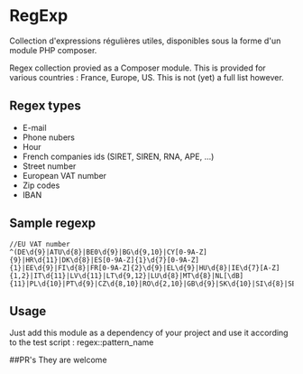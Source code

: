 # RegExp
Collection d'expressions régulières utiles, disponibles sous la forme d'un module PHP composer.

Regex collection provied as a Composer module. This is provided for various countries : France, Europe, US. This is not (yet) a full list however.

## Regex types
- E-mail
- Phone nubers
- Hour
- French companies ids (SIRET, SIREN, RNA, APE, ...)
- Street number
- European VAT number
- Zip codes
- IBAN

## Sample regexp
````
//EU VAT number
^(DE\d{9}|ATU\d{8}|BE0\d{9}|BG\d{9,10}|CY[0-9A-Z]{9}|HR\d{11}|DK\d{8}|ES[0-9A-Z]{1}\d{7}[0-9A-Z]{1}|EE\d{9}|FI\d{8}|FR[0-9A-Z]{2}\d{9}|EL\d{9}|HU\d{8}|IE\d{7}[A-Z]{1,2}|IT\d{11}|LV\d{11}|LT\d{9,12}|LU\d{8}|MT\d{8}|NL[\dB]{11}|PL\d{10}|PT\d{9}|CZ\d{8,10}|RO\d{2,10}|GB\d{9}|SK\d{10}|SI\d{8}|SE\d{10}01)$
````

## Usage
Just add this module as a dependency of your project and use it according to the test script : regex::pattern_name

##PR's
They are welcome